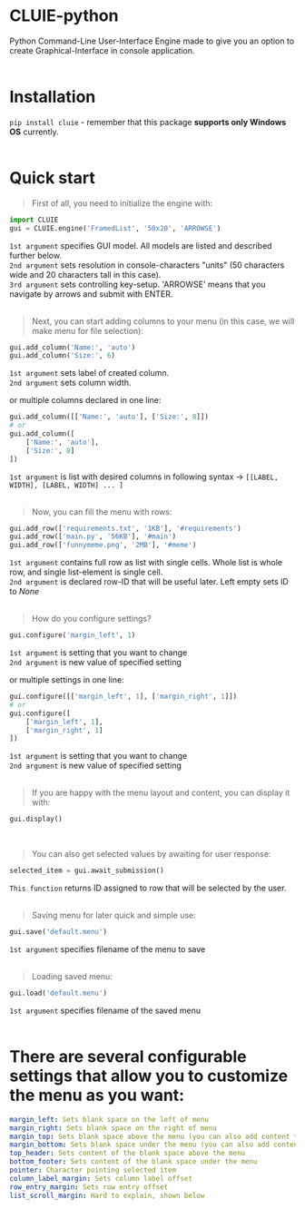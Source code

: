 # CLUIE-python
Python Command-Line User-Interface Engine made to give you an option to create Graphical-Interface in console application.<br /><br />

# Installation
`pip install cluie` - remember that this package <b>supports only Windows OS</b> currently.<br /><br />

# Quick start
> First of all, you need to initialize the engine with:
```python
import CLUIE
gui = CLUIE.engine('FramedList', '50x20', 'ARROWSE')
```
`1st argument` specifies GUI model. All models are listed and described further below.<br />
`2nd argument` sets resolution in console-characters "units" (50 characters wide and 20 characters tall in this case).<br />
`3rd argument` sets controlling key-setup. 'ARROWSE' means that you navigate by arrows and submit with ENTER.<br /><br />

> Next, you can start adding columns to your menu (in this case, we will make menu for file selection):
```python
gui.add_column('Name:', 'auto')
gui.add_column('Size:', 6)
```
`1st argument` sets label of created column.<br />
`2nd argument` sets column width.<br />

or multiple columns declared in one line:

```python
gui.add_column([['Name:', 'auto'], ['Size:', 8]])
# or
gui.add_column([
    ['Name:', 'auto'],
    ['Size:', 8]
])
```
`1st argument` is list with desired columns in following syntax -> `[[LABEL, WIDTH], [LABEL, WIDTH] ... ]`<br /><br />

> Now, you can fill the menu with rows:
```python
gui.add_row(['requirements.txt', '1KB'], '#requirements')
gui.add_row(['main.py', '56KB'], '#main')
gui.add_row(['funnymeme.png', '2MB'], '#meme')
```
`1st argument` contains full row as list with single cells. Whole list is whole row, and single list-element is single cell.<br />
`2nd argument` is declared row-ID that will be useful later. Left empty sets ID to *None*<br /><br />

> How do you configure settings?
```python
gui.configure('margin_left', 1)
```
`1st argument` is setting that you want to change<br />
`2nd argument` is new value of specified setting<br />

or multiple settings in one line:

```python
gui.configure([['margin_left', 1], ['margin_right', 1]])
# or
gui.configure([
    ['margin_left', 1],
    ['margin_right', 1]
])
```
`1st argument` is setting that you want to change<br />
`2nd argument` is new value of specified setting<br /><br />

> If you are happy with the menu layout and content, you can display it with:
```python
gui.display()
```
<br />

> You can also get selected values by awaiting for user response:
```python
selected_item = gui.await_submission()
```
`This function` returns ID assigned to row that will be selected by the user.<br /><br />

> Saving menu for later quick and simple use:
```python
gui.save('default.menu')
```
`1st argument` specifies filename of the menu to save<br /><br />

> Loading saved menu:
```python
gui.load('default.menu')
```
`1st argument` specifies filename of the saved menu<br /><br />

# There are several configurable settings that allow you to customize the menu as you want:
```yaml
margin_left: Sets blank space on the left of menu
margin_right: Sets blank space on the right of menu
margin_top: Sets blank space above the menu (you can also add content there)
margin_bottom: Sets blank space under the menu (you can also add content there)
top_header: Sets content of the blank space above the menu
bottom_footer: Sets content of the blank space under the menu
pointer: Character pointing selected item
column_label_margin: Sets column label offset
row_entry_margin: Sets row entry offset
list_scroll_margin: Hard to explain, shown below
```
<br />









